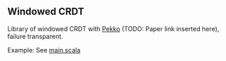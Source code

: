 ## Windowed CRDT

Library of windowed CRDT with [Pekko](https://pekko.apache.org) (TODO: Paper link inserted here), failure transparent.

Example: See [main.scala](src/main/scala/Main.scala)